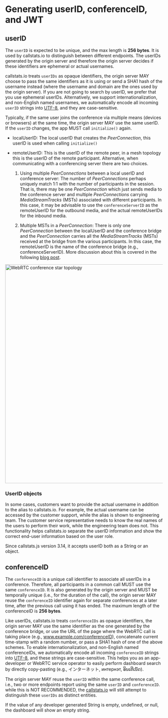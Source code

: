 
# Generating userID, conferenceID, and JWT

<!-- ## Obtaining the AppID and AppSecret -->

<!-- These are generated by [callstats.io]({{site.callstats.backend-url}}) -->
<!-- when the customer creates a new WebRTC application. -->

## userID

The `userID` is expected to be unique, and the max length is **256 bytes**. It is used by callstats.io to distinguish between different endpoints. The userIDs generated by the origin server and therefore the origin server decides if these identifiers are ephemeral or actual usernames.

callstats.io treats `userIDs` as opaque identifiers, the origin server MAY choose to pass the same identifiers as it is using or send a SHA1 hash of the username instead (where the username and domain are the ones used by the origin server). If you are not going to search by userID, we prefer that you use ephemeral userIDs.  Alternatively, we support internationalization, and non-English named usernames, we automatically encode all incoming `userID` strings into [UTF-8](https://en.wikipedia.org/wiki/UTF-8), and they are case-sensitive.

Typically, if the same user joins the conference via multiple means (devices or browsers) at the same time, the origin server MAY use the same userID. If the `userID` changes, the app MUST call `initialize()` again.

- localUserID: The local userID that creates the _PeerConnection_, this userID is used when calling `initialize()`

- remoteUserID: This is the userID of the remote peer, in a mesh topology this is the userID of the remote participant. Alternative, when communicating with a conferencing server there are two choices.

  1. Using multiple _PeerConnections_ between a local userID and conference server: The number of _PeerConnections_ perhaps uniquely match 1:1 with the number of participants in the session. That is, there may be one _PeerConnection_ which just sends media to the conference server and multiple _PeerConnections_ carrying _MediaStreamTracks_ (MSTs) associated with different participants. In this case, it may be advisable to use the `conferenceServerID` as the remoteUserID for the outbound media, and the actual remoteUserIDs for the inbound media.

  1. Multiple MSTs in a _PeerConnection_: There is only one _PeerConnection_ between the localUserID and the conference bridge and the _PeerConnection_ carries all the _MediaStreamTracks_ (MSTs) received at the bridge from the various participants. In this case, the remoteUserID is the name of the conference bridge (e.g., conferenceServerID). More discussion about this is covered in the following [blog post](/2015/07/17/api-update-handling-multiple-media-stream-tracks-callstats/).


<img src="/images/2015-mesh-conf-server.png" alt="WebRTC conference star topology" width="700"/>

### UserID objects

In some cases, customers want to provide the actual username in addition to the alias to callstats.io. For example, the actual username can be accessed by the customer support, while the alias is shown to engineering team. The customer service representative needs to know the real names of the users to perform their work, while the engineering team does not. This functionality helps callstats.io separate the userID information and show the correct end-user information based on the user role.

Since callstats.js version 3.14, it accepts userID both as a String or an object.

## conferenceID

The `conferenceID` is a unique call identifier to associate all userIDs in a conference. Therefore, all participants in a common call MUST use the same `conferenceID`. It is also generated by the origin server and MUST be temporally unique (i.e., for the duration of the call), the origin server MAY reuse the `conferenceID` identifier again for separate conferences at a later time, after the previous call using it has ended. The maximum length of the conferenceID is **256 bytes**.

Like userIDs, callstats.io treats `conferenceIDs` as opaque identifiers, the origin server MAY use the same identifier as the one generated by the conference bridge, or use the URL of the page where the WebRTC call is taking place (e.g., www.example.com/conferenceID), concatenate current time-stamp with a random number, or pass a SHA1 hash of one of the above schemes. To enable internationalization, and non-English named conferenceIDs, we automatically encode all incoming `conferenceID` strings into [UTF-8](https://en.wikipedia.org/wiki/UTF-8), and these strings are case-sensitive. This helps you as an app-developer or WebRTC service operator to easily perform dashboard search by directly copy-pasting (e.g., インターネット, интернэт, ອິນເຕີເນັດ).

The origin server MAY reuse the `userID` within the same conference call, i.e., two or more endpoints report using the same `userID` and `conferenceID`. while this is NOT RECOMMENDED, the [callstats.io](https://dashboard.callstats.io)  will still attempt to distinguish these `userIDs` as distinct entities.

<aside class="error">
If the value of any developer generated String is empty, undefined, or null, the dashboard will show an empty string.
</aside>

